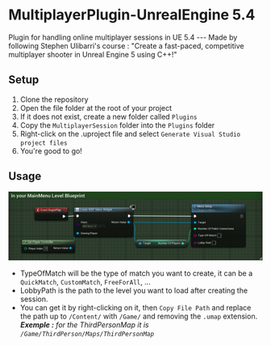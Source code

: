 # MultiplayerPlugin-UnrealEngine 5.4
 Plugin for handling online multiplayer sessions in UE 5.4 --- Made by following Stephen Ulibarri's course : "Create a fast-paced, competitive multiplayer shooter in Unreal Engine 5 using C++!" 

## Setup
1. Clone the repository
2. Open the file folder at the root of your project
3. If it does not exist, create a new folder called `Plugins`
4. Copy the `MultiplayerSession` folder into the `Plugins` folder
5. Right-click on the .uproject file and select `Generate Visual Studio project files`
6. You're good to go!

## Usage
 
![MainMenu LevelBlueprint.png](MainMenu_LevelBlueprint.png)
 - TypeOfMatch will be the type of match you want to create, it can be a `QuickMatch`, `CustomMatch`, `FreeForAll`, ...
 - LobbyPath is the path to the level you want to load after creating the session. 
 - You can get it by right-clicking on it, then `Copy File Path` and replace the path up to `/Content/` with `/Game/` and removing the `.umap` extension.
_**Exemple :** for the ThirdPersonMap it is `/Game/ThirdPerson/Maps/ThirdPersonMap`_